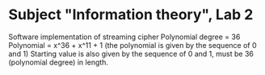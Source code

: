 # Subject "Information theory", Lab 2
Software implementation of streaming cipher
Polynomial degree = 36
Polynomial = x^36 + x^11 + 1 (the polynomial is given by the sequence of 0 and 1)
Starting value is also given by the sequence of 0 and 1, must be 36 (polynomial degree) in length.
